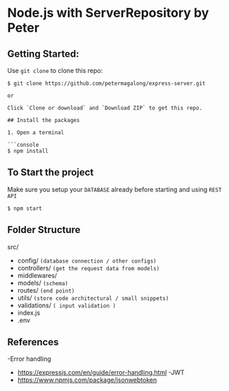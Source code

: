 # Node.js with ServerRepository by Peter

## Getting Started:

Use `git clone` to clone this repo:

```console
$ git clone https://github.com/petermagalong/express-server.git

or

Click `Clone or download` and `Download ZIP` to get this repo.

## Install the packages

1. Open a terminal

```console
$ npm install
```

## To Start the project

Make sure you setup your `DATABASE` already before starting and using `REST API`

```console
$ npm start
```
## Folder Structure 
src/
  - config/ `(database connection / other configs)`
  - controllers/ `(get the request data from models)`
  - middlewares/ 
  - models/ `(schema)`
  - routes/ `(end point)` 
  - utils/ `(store code architectural / small snippets)`
  - validations/ `( input validation )`
  - index.js
  - .env
## References
-Error handling 
  - https://expressjs.com/en/guide/error-handling.html
-JWT 
  - https://www.npmjs.com/package/jsonwebtoken

